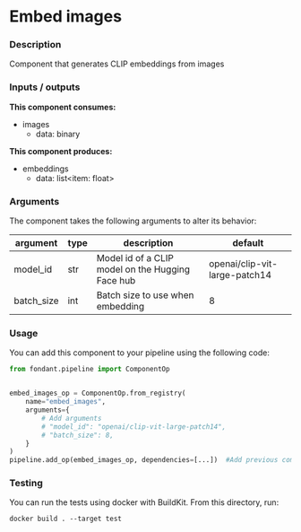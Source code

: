 # Embed images

### Description
Component that generates CLIP embeddings from images

### Inputs / outputs

**This component consumes:**
- images
  - data: binary

**This component produces:**
- embeddings
  - data: list<item: float>

### Arguments

The component takes the following arguments to alter its behavior:

| argument | type | description | default |
| -------- | ---- | ----------- | ------- |
| model_id | str | Model id of a CLIP model on the Hugging Face hub | openai/clip-vit-large-patch14 |
| batch_size | int | Batch size to use when embedding | 8 |

### Usage

You can add this component to your pipeline using the following code:

```python
from fondant.pipeline import ComponentOp


embed_images_op = ComponentOp.from_registry(
    name="embed_images",
    arguments={
        # Add arguments
        # "model_id": "openai/clip-vit-large-patch14",
        # "batch_size": 8,
    }
)
pipeline.add_op(embed_images_op, dependencies=[...])  #Add previous component as dependency
```

### Testing

You can run the tests using docker with BuildKit. From this directory, run:
```
docker build . --target test
```